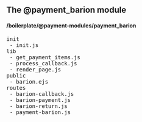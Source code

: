 ## The @payment_barion module
#### /boilerplate/@payment-modules/payment_barion
<pre>
init
 - init.js
lib
 - get_payment_items.js
 - process_callback.js
 - render_page.js
public
 - barion.ejs
routes
 - barion-callback.js
 - barion-payment.js
 - barion-return.js
 - payment-barion.js
</pre>

